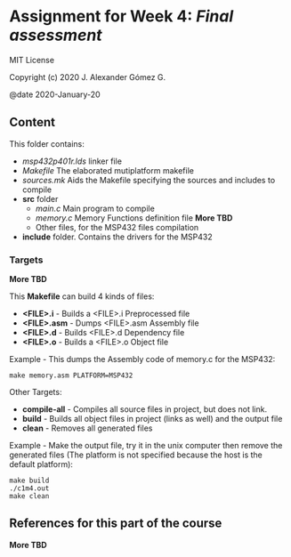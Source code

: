 # Assignment for Week 4: _Final assessment_

MIT License

Copyright (c) 2020 J. Alexander Gómez G.

@date 2020-January-20

## Content

This folder contains:

- _msp432p401r.lds_ linker file
- _Makefile_ The elaborated mutiplatform makefile
- _sources.mk_ Aids the Makefile specifying the sources and includes to compile 
- **src** folder
  - _main.c_ Main program to compile
  - _memory.c_ Memory Functions definition file
**More TBD**
  - Other files, for the MSP432 files compilation
- **include** folder. Contains the drivers for the MSP432

### Targets

**More TBD**

This **Makefile** can build 4 kinds of files:

- **\<FILE>.i** - Builds a \<FILE>.i Preprocessed file
- **\<FILE>.asm** - Dumps \<FILE>.asm Assembly file
- **\<FILE>.d** - Builds \<FILE>.d Dependency file
- **\<FILE>.o** - Builds a \<FILE>.o Object file

Example - This dumps the Assembly code of memory.c for the MSP432:
```
make memory.asm PLATFORM=MSP432
```
Other Targets:

- **compile-all** - Compiles all source files in project, but does not link.
- **build** - Builds all object files in project (links as well) and the output file
- **clean** - Removes all generated files

Example - Make the output file, try it in the unix computer then remove the generated files (The platform is not specified because the host is the default platform):
```
make build
./c1m4.out
make clean
```
## References for this part of the course

**More TBD**
